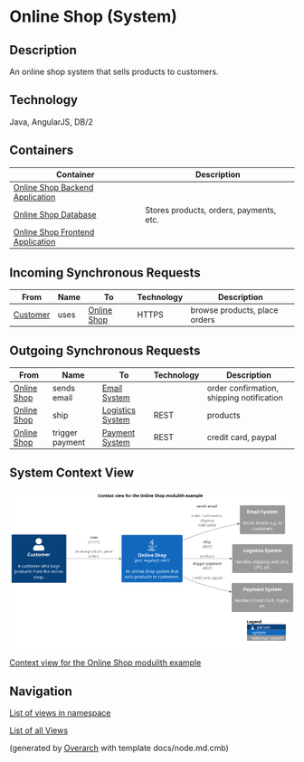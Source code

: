 
# Online Shop (System)
## Description
An online shop system that sells products to customers.


## Technology
Java, AngularJS, DB/2
## Containers
| Container | Description |
|---|---|
| [Online Shop Backend Application](../../../../software-development/architecture/example/modulith/online-shop-backend.md)|  |
| [Online Shop Database](../../../../software-development/architecture/example/modulith/online-shop-db.md)| Stores products, orders, payments, etc. |
| [Online Shop Frontend Application](../../../../software-development/architecture/example/modulith/online-shop-frontend.md)|  |
## Incoming Synchronous Requests 
| From | Name | To | Technology | Description |
|---|---|---|---|---|
| [Customer](../../../../software-development/architecture/example/modulith/customer.md) | uses | [Online Shop](../../../../software-development/architecture/example/modulith/online-shop-system.md) | HTTPS | browse products, place orders |
## Outgoing Synchronous Requests 
| From | Name | To | Technology | Description |
|---|---|---|---|---|
| [Online Shop](../../../../software-development/architecture/example/modulith/online-shop-system.md) | sends email | [Email System](../../../../software-development/architecture/example/modulith/email-system.md) |  | order confirmation, shipping notification |
| [Online Shop](../../../../software-development/architecture/example/modulith/online-shop-system.md) | ship | [Logistics System](../../../../software-development/architecture/example/modulith/logistics-system.md) | REST | products |
| [Online Shop](../../../../software-development/architecture/example/modulith/online-shop-system.md) | trigger payment | [Payment System](../../../../software-development/architecture/example/modulith/payment-system.md) | REST | credit card, paypal |

## System Context View
![Context view for the Online Shop modulith example](../../../../software-development/architecture/example/modulith/context-view.png)

[Context view for the Online Shop modulith example](../../../../software-development/architecture/example/modulith/context-view.md)


## Navigation
[List of views in namespace](./views-in-namespace.md)

[List of all Views](../../../../views.md)


(generated by [Overarch](https://github.com/soulspace-org/overarch) with template docs/node.md.cmb)

